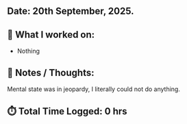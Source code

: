 ## Date: 20th September, 2025.

## 📖 What I worked on:
- Nothing

## 📝 Notes / Thoughts:
Mental state was in jeopardy, I literally could not do anything.

## ⏱️ Total Time Logged: 0 hrs